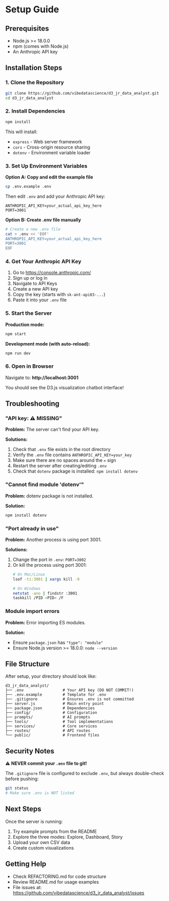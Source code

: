 # Setup Guide

## Prerequisites
- Node.js >= 18.0.0
- npm (comes with Node.js)
- An Anthropic API key

## Installation Steps

### 1. Clone the Repository
```bash
git clone https://github.com/vibedatascience/d3_jr_data_analyst.git
cd d3_jr_data_analyst
```

### 2. Install Dependencies
```bash
npm install
```

This will install:
- `express` - Web server framework
- `cors` - Cross-origin resource sharing
- `dotenv` - Environment variable loader

### 3. Set Up Environment Variables

**Option A: Copy and edit the example file**
```bash
cp .env.example .env
```

Then edit `.env` and add your Anthropic API key:
```env
ANTHROPIC_API_KEY=your_actual_api_key_here
PORT=3001
```

**Option B: Create .env file manually**
```bash
# Create a new .env file
cat > .env << 'EOF'
ANTHROPIC_API_KEY=your_actual_api_key_here
PORT=3001
EOF
```

### 4. Get Your Anthropic API Key

1. Go to https://console.anthropic.com/
2. Sign up or log in
3. Navigate to API Keys
4. Create a new API key
5. Copy the key (starts with `sk-ant-api03-...`)
6. Paste it into your `.env` file

### 5. Start the Server

**Production mode:**
```bash
npm start
```

**Development mode (with auto-reload):**
```bash
npm run dev
```

### 6. Open in Browser

Navigate to: **http://localhost:3001**

You should see the D3.js visualization chatbot interface!

## Troubleshooting

### "API key: ⚠️ MISSING"

**Problem:** The server can't find your API key.

**Solutions:**
1. Check that `.env` file exists in the root directory
2. Verify the `.env` file contains `ANTHROPIC_API_KEY=your_key`
3. Make sure there are no spaces around the `=` sign
4. Restart the server after creating/editing `.env`
5. Check that `dotenv` package is installed: `npm install dotenv`

### "Cannot find module 'dotenv'"

**Problem:** dotenv package is not installed.

**Solution:**
```bash
npm install dotenv
```

### "Port already in use"

**Problem:** Another process is using port 3001.

**Solutions:**
1. Change the port in `.env`: `PORT=3002`
2. Or kill the process using port 3001:
   ```bash
   # On Mac/Linux
   lsof -ti:3001 | xargs kill -9

   # On Windows
   netstat -ano | findstr :3001
   taskkill /PID <PID> /F
   ```

### Module import errors

**Problem:** Error importing ES modules.

**Solution:**
- Ensure `package.json` has `"type": "module"`
- Ensure Node.js version >= 18.0.0: `node --version`

## File Structure

After setup, your directory should look like:
```
d3_jr_data_analyst/
├── .env                 # Your API key (DO NOT COMMIT!)
├── .env.example         # Template for .env
├── .gitignore           # Ensures .env is not committed
├── server.js            # Main entry point
├── package.json         # Dependencies
├── config/              # Configuration
├── prompts/             # AI prompts
├── tools/               # Tool implementations
├── services/            # Core services
├── routes/              # API routes
└── public/              # Frontend files
```

## Security Notes

⚠️ **NEVER commit your `.env` file to git!**

The `.gitignore` file is configured to exclude `.env`, but always double-check before pushing:
```bash
git status
# Make sure .env is NOT listed
```

## Next Steps

Once the server is running:
1. Try example prompts from the README
2. Explore the three modes: Explore, Dashboard, Story
3. Upload your own CSV data
4. Create custom visualizations

## Getting Help

- Check REFACTORING.md for code structure
- Review README.md for usage examples
- File issues at: https://github.com/vibedatascience/d3_jr_data_analyst/issues
